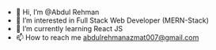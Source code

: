 - 👋 Hi, I’m @Abdul Rehman
- 👀 I’m interested in Full Stack Web Developer (MERN-Stack)
- 🌱 I’m currently learning React JS
- 📫 How to reach me abdulrehmanazmat007@gmail.com

<!---
Rehman-1998/Rehman-1998 is a ✨ special ✨ repository because its `README.md` (this file) appears on your GitHub profile.
You can click the Preview link to take a look at your changes.
--->
